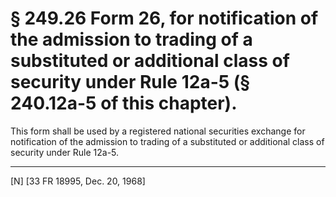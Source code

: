# § 249.26   Form 26, for notification of the admission to trading of a substituted or additional class of security under Rule 12a-5 (§ 240.12a-5 of this chapter).

This form shall be used by a registered national securities exchange for notification of the admission to trading of a substituted or additional class of security under Rule 12a-5. 



---

[N] [33 FR 18995, Dec. 20, 1968]


